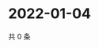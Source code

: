 # 2022-01-04

共 0 条

<!-- BEGIN WEIBO -->
<!-- 最后更新时间 Tue Jan 04 2022 10:37:15 GMT+0800 (China Standard Time) -->

<!-- END WEIBO -->
